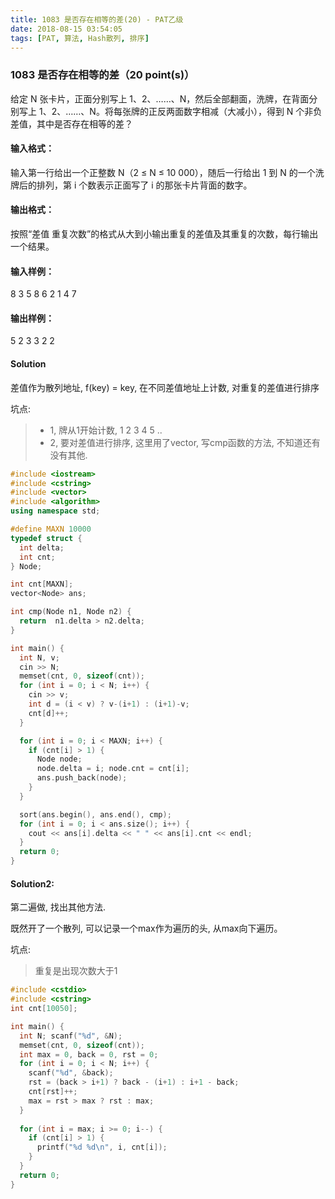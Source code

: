 ```yaml
---
title: 1083 是否存在相等的差(20) - PAT乙级
date: 2018-08-15 03:54:05
tags: [PAT, 算法, Hash散列, 排序]
---
```


### 1083 是否存在相等的差（20 point(s)）

给定 N 张卡片，正面分别写上 1、2、……、N，然后全部翻面，洗牌，在背面分别写上 1、2、……、N。将每张牌的正反两面数字相减（大减小），得到 N 个非负差值，其中是否存在相等的差？

#### 输入格式：

输入第一行给出一个正整数 N（2 ≤ N ≤ 10 000），随后一行给出 1 到 N 的一个洗牌后的排列，第 i 个数表示正面写了 i 的那张卡片背面的数字。

#### 输出格式：

按照“差值 重复次数”的格式从大到小输出重复的差值及其重复的次数，每行输出一个结果。

#### 输入样例：

8
3 5 8 6 2 1 4 7

#### 输出样例：

5 2
3 3
2 2

#### Solution

差值作为散列地址, f(key) = key, 在不同差值地址上计数, 对重复的差值进行排序

坑点:
> * 1, 牌从1开始计数, 1 2 3 4 5 ..
> * 2, 要对差值进行排序, 这里用了vector, 写cmp函数的方法, 不知道还有没有其他.


```cpp
#include <iostream>
#include <cstring>
#include <vector>
#include <algorithm>
using namespace std;

#define MAXN 10000
typedef struct {
  int delta;
  int cnt;
} Node;

int cnt[MAXN];
vector<Node> ans;

int cmp(Node n1, Node n2) {
  return  n1.delta > n2.delta;
}

int main() {
  int N, v;
  cin >> N;
  memset(cnt, 0, sizeof(cnt));
  for (int i = 0; i < N; i++) {
    cin >> v;
    int d = (i < v) ? v-(i+1) : (i+1)-v;
    cnt[d]++;
  }

  for (int i = 0; i < MAXN; i++) {
    if (cnt[i] > 1) {
      Node node;
      node.delta = i; node.cnt = cnt[i];
      ans.push_back(node);
    }
  }

  sort(ans.begin(), ans.end(), cmp);
  for (int i = 0; i < ans.size(); i++) {
    cout << ans[i].delta << " " << ans[i].cnt << endl;
  }
  return 0;
}
```

#### Solution2:

第二遍做, 找出其他方法.

既然开了一个散列, 可以记录一个max作为遍历的头, 从max向下遍历。

坑点:
> 重复是出现次数大于1


```cpp
#include <cstdio>
#include <cstring>
int cnt[10050];

int main() {
  int N; scanf("%d", &N);
  memset(cnt, 0, sizeof(cnt));
  int max = 0, back = 0, rst = 0;
  for (int i = 0; i < N; i++) {
    scanf("%d", &back);
    rst = (back > i+1) ? back - (i+1) : i+1 - back;
    cnt[rst]++;
    max = rst > max ? rst : max;
  }
  
  for (int i = max; i >= 0; i--) {
    if (cnt[i] > 1) {
      printf("%d %d\n", i, cnt[i]);
    }
  }
  return 0;
}
```

